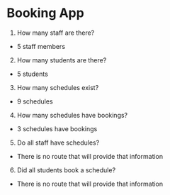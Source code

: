 # Booking App
1. How many staff are there?
  -  5 staff members
2. How many students are there?
  -  5 students
3. How many schedules exist?
  - 9 schedules
4. How many schedules have bookings?
  - 3 schedules have bookings
5. Do all staff have schedules?
  - There is no route that will provide that information
6. Did all students book a schedule?
  - There is no route that will provide that information